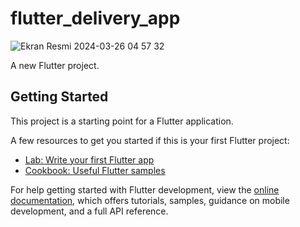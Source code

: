 # flutter_delivery_app
![Ekran Resmi 2024-03-26 04 57 32](https://github.com/Elcieren/flutter_delivery_app/assets/117864036/4e04c2c4-bdbd-4e66-99f8-1c77f38c6f51)

A new Flutter project.

## Getting Started

This project is a starting point for a Flutter application.

A few resources to get you started if this is your first Flutter project:

- [Lab: Write your first Flutter app](https://docs.flutter.dev/get-started/codelab)
- [Cookbook: Useful Flutter samples](https://docs.flutter.dev/cookbook)

For help getting started with Flutter development, view the
[online documentation](https://docs.flutter.dev/), which offers tutorials,
samples, guidance on mobile development, and a full API reference.

